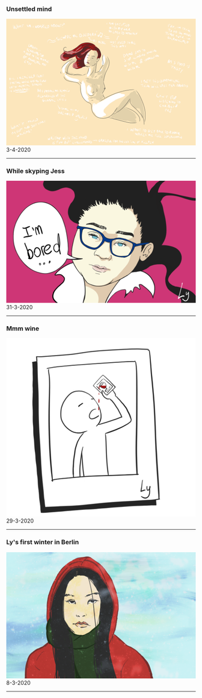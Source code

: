 ### Unsettled mind

![unsettled-mind](../images/unsettled-mind.png) </br>
3-4-2020

---

### While skyping Jess

![jess-march-2020](../images/jess-march2020.png) </br>
31-3-2020

---

### Mmm wine

![man-drink-photo](../images/mm-wine.png) </br>
29-3-2020

---

### Ly's first winter in Berlin

![ly-winter-2020](../images/ly-winter-2020.png) </br>
8-3-2020

---